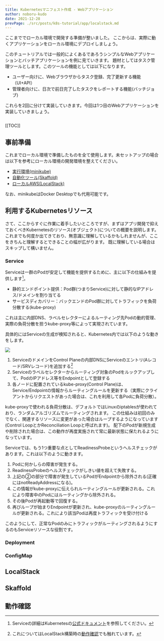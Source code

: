 ```yaml
---
title: Kubernetesマニフェスト作成 - Webアプリケーション
author: noboru-kudo
date: 2021-12-28
prevPage: ./src/posts/k8s-tutorial/app/localstack.md
---
```


ここまででローカル環境で開発する準備が整いました。
ここからは、実際に動くアプリケーションをローカル環境にデプロイしましょう。

このチュートリアルでは一般的によくあるであろうシンプルなWebアプリケーションとバッチアプリケーションを例に見ていきます。
題材としてはタスク管理ツールとします。このツールの機能としては以下になります。

- ユーザー向けに、Webブラウザからタスク登録、完了更新する機能（UI+API）
- 管理者向けに、日次で前日完了したタスクをレポートする機能(バッチジョブ)

これらを2回に分けて実装していきます。今回は1つ目のWebアプリケーションを実装していきましょう。

![]()

[[TOC]]

## 事前準備

これまでローカル環境で準備したものを全て使用します。未セットアップの場合は以下を参考にローカル環境の開発環境を整えてください。

- [実行環境(minikube)](/containers/k8s/tutorial/app/minikube/)
- [自動化ツール(Skaffold)](/containers/k8s/tutorial/app/skaffold/)
- [ローカルAWS(LocalStack)](/containers/k8s/tutorial/app/localstack/)

なお、minikubeはDocker Desktopでも代用可能です。

## 利用するKubernetesリソース

さて、ここからすぐに作業に着手したいところですが、まずはアプリ開発で抑えておくべきKubernetesのリソース(オブジェクト)についての概要を説明します。
これまでも何度か出てきており、無意識に理解しているかもしれませんが、ここをきちんと理解するとできることの幅が広がります。
既に理解している場合はスキップして構いません。

### Service

Serviceは一群のPodが安定して機能を提供するために、主に以下の仕組みを提供します[^1]。
[^1]: Serviceの詳細はKubernetesの[公式ドキュメント](https://kubernetes.io/docs/concepts/services-networking/service/)を参照してください。

- 静的エンドポイント提供：Pod群(つまりService)に対して静的なIPアドレス/ドメインを割り当てる
- サービスディカバリー：バックエンドのPod群に対してトラフィックを負荷分散する(kube-proxy)

これは主に内部DNS、ラベルセレクターによるルーティング先Podの動的管理、実際の負荷分散を担うkube-proxy等によって実現されています。

具体的にはServiceの生成が検知されると、Kubernetes内では以下のような動きをします。

![](https://i.gyazo.com/e5ab50458eca53982548a6698fb3c1c1.png)

1. ServiceのドメインをControl Planeの内部DNSにServiceのエントリ(Aレコード/SRVレコード)を追加する[^2]
2. Serviceのラベルセレクターからルーティング対象のPodをルックアップして、PodのIPアドレス等をEndpointとして登録する
3. 各ノードに配置されているkube-proxy(Control Plane)は、Service/Endpointの情報からルーティングルールを更新する（実際にクライアントからリクエストがあった場合は、これを利用して各Podに負荷分散）。

[^2]: これについてはLocalStack構築時の[動作確認](/containers/k8s/tutorial/app/localstack/#動作確認)でも触れています。

kube-proxyで使われる負荷分散は、デフォルトではLinuxのiptablesが使われており、ランダムアルゴリズムでルーティングされます。
この仕組みは初回のみでなく、関連するリソースに変更があった場合はループするようになっています(Control LoopとかReconciliation Loopと呼ばれます)。
配下のPodが新規生成や削除された場合は、この動作が再度実施されて常に最新状態に保たれるようになっています。

Serviceでは、もう1つ重要な点としてReadinessProbeというヘルスチェックがあります。これは以下のように動きます。
1. Podに何かしらの障害が発生する。
2. ReadinessProbeのヘルスチェックがしきい値を超えて失敗する。
3. 上記の②の部分で障害が発生しているPodがEndpointから除外される(正確にはnotReadyAddressになる)。
4. この情報がkube-proxyに伝えられルーティングルールが更新される。これにより障害中のPodにはルーティングから除外される。
5. その後Podが再起動等で回復する。
6. 再びループが始まりEndpointが更新され、kube-proxyのルーティングルールが更新される。これにより該当Podは再度トラフィックを受け付ける

このようにして、正常なPodのみにトラフィックがルーティングされるようにするのもServiceリソースな役割です。

### Deployment

### ConfigMap

## LocalStack

## Skaffold

## 動作確認